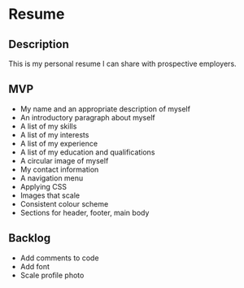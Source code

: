 # Resume

## Description
This is my personal resume I can share with prospective employers.


## MVP
- My name and an appropriate description of myself
- An introductory paragraph about myself
- A list of my skills
- A list of my interests
- A list of my experience
- A list of my education and qualifications
- A circular image of myself
- My contact information
- A navigation menu
- Applying CSS
- Images that scale
- Consistent colour scheme
- Sections for header, footer, main body


## Backlog
- Add comments to code
- Add font
- Scale profile photo
